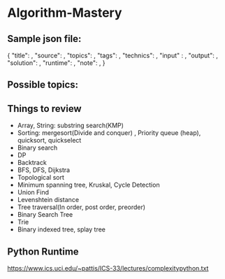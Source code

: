 # Algorithm-Mastery



## Sample json file:

{
    "title": ,
    "source": ,
    "topics": ,
    "tags": ,
    "technics": ,
    "input" : ,
    "output": ,
    "solution": ,
    "runtime": ,
    "note": ,
}

## Possible topics: 


## Things to review
- Array, String: substring search(KMP)
- Sorting: mergesort(Divide and conquer) , Priority queue (heap), quicksort, quickselect
- Binary search
- DP
- Backtrack
- BFS, DFS, Dijkstra
- Topological sort
- Minimum spanning tree, Kruskal, Cycle Detection
- Union Find
- Levenshtein distance
- Tree traversal(In order, post order, preorder)
- Binary Search Tree
- Trie
- Binary indexed tree, splay tree

## Python Runtime
https://www.ics.uci.edu/~pattis/ICS-33/lectures/complexitypython.txt
